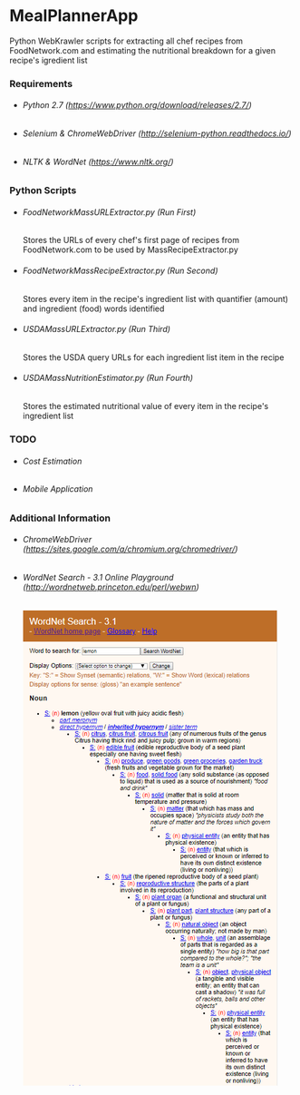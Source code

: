# MealPlannerApp
Python WebKrawler scripts for extracting all chef recipes from FoodNetwork.com and estimating the nutritional breakdown for a given recipe's igredient list
### Requirements
* ###### Python 2.7 (https://www.python.org/download/releases/2.7/)
* ###### Selenium & ChromeWebDriver (http://selenium-python.readthedocs.io/)
* ###### NLTK & WordNet (https://www.nltk.org/)
### Python Scripts
* ###### FoodNetworkMassURLExtractor.py (Run First)
  Stores the URLs of every chef's first page of recipes from FoodNetwork.com to be used by MassRecipeExtractor.py
* ###### FoodNetworkMassRecipeExtractor.py (Run Second)
  Stores every item in the recipe's ingredient list with quantifier (amount) and ingredient (food) words identified
* ###### USDAMassURLExtractor.py (Run Third)
  Stores the USDA query URLs for each ingredient list item in the recipe 
* ###### USDAMassNutritionEstimator.py (Run Fourth)
  Stores the estimated nutritional value of every item in the recipe's ingredient list
### TODO
* ###### Cost Estimation
* ###### Mobile Application
### Additional Information
* ###### ChromeWebDriver (https://sites.google.com/a/chromium.org/chromedriver/)
* ###### WordNet Search - 3.1 Online Playground (http://wordnetweb.princeton.edu/perl/webwn)
  
  ![WordNetExample](/images/wordnet.png)
